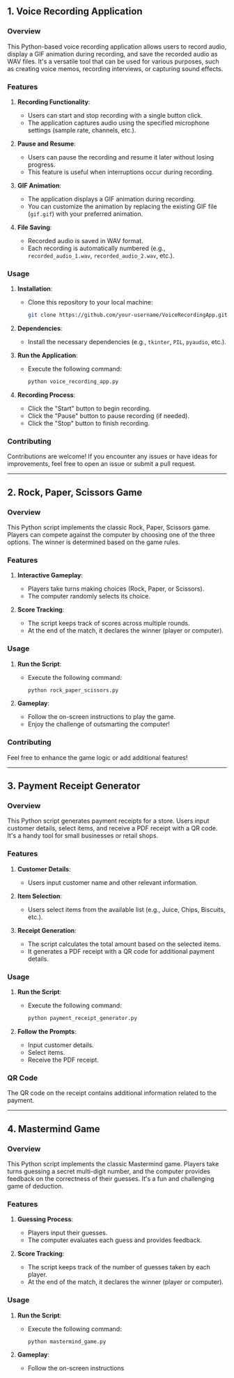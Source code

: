 


## 1. **Voice Recording Application**

### Overview

This Python-based voice recording application allows users to record audio, display a GIF animation during recording, and save the recorded audio as WAV files. It's a versatile tool that can be used for various purposes, such as creating voice memos, recording interviews, or capturing sound effects.

### Features

1. **Recording Functionality**:
   - Users can start and stop recording with a single button click.
   - The application captures audio using the specified microphone settings (sample rate, channels, etc.).

2. **Pause and Resume**:
   - Users can pause the recording and resume it later without losing progress.
   - This feature is useful when interruptions occur during recording.

3. **GIF Animation**:
   - The application displays a GIF animation during recording.
   - You can customize the animation by replacing the existing GIF file (`gif.gif`) with your preferred animation.

4. **File Saving**:
   - Recorded audio is saved in WAV format.
   - Each recording is automatically numbered (e.g., `recorded_audio_1.wav`, `recorded_audio_2.wav`, etc.).

### Usage

1. **Installation**:
   - Clone this repository to your local machine:

     ```bash
     git clone https://github.com/your-username/VoiceRecordingApp.git
     ```

2. **Dependencies**:
   - Install the necessary dependencies (e.g., `tkinter`, `PIL`, `pyaudio`, etc.).

3. **Run the Application**:
   - Execute the following command:

     ```bash
     python voice_recording_app.py
     ```

4. **Recording Process**:
   - Click the "Start" button to begin recording.
   - Click the "Pause" button to pause recording (if needed).
   - Click the "Stop" button to finish recording.

### Contributing

Contributions are welcome! If you encounter any issues or have ideas for improvements, feel free to open an issue or submit a pull request.

---

## 2. **Rock, Paper, Scissors Game**

### Overview

This Python script implements the classic Rock, Paper, Scissors game. Players can compete against the computer by choosing one of the three options. The winner is determined based on the game rules.

### Features

1. **Interactive Gameplay**:
   - Players take turns making choices (Rock, Paper, or Scissors).
   - The computer randomly selects its choice.

2. **Score Tracking**:
   - The script keeps track of scores across multiple rounds.
   - At the end of the match, it declares the winner (player or computer).

### Usage

1. **Run the Script**:
   - Execute the following command:

     ```bash
     python rock_paper_scissors.py
     ```

2. **Gameplay**:
   - Follow the on-screen instructions to play the game.
   - Enjoy the challenge of outsmarting the computer!

### Contributing

Feel free to enhance the game logic or add additional features!

---

## 3. **Payment Receipt Generator**

### Overview

This Python script generates payment receipts for a store. Users input customer details, select items, and receive a PDF receipt with a QR code. It's a handy tool for small businesses or retail shops.

### Features

1. **Customer Details**:
   - Users input customer name and other relevant information.

2. **Item Selection**:
   - Users select items from the available list (e.g., Juice, Chips, Biscuits, etc.).

3. **Receipt Generation**:
   - The script calculates the total amount based on the selected items.
   - It generates a PDF receipt with a QR code for additional payment details.

### Usage

1. **Run the Script**:
   - Execute the following command:

     ```bash
     python payment_receipt_generator.py
     ```

2. **Follow the Prompts**:
   - Input customer details.
   - Select items.
   - Receive the PDF receipt.

### QR Code

The QR code on the receipt contains additional information related to the payment.

---

## 4. **Mastermind Game**

### Overview

This Python script implements the classic Mastermind game. Players take turns guessing a secret multi-digit number, and the computer provides feedback on the correctness of their guesses. It's a fun and challenging game of deduction.

### Features

1. **Guessing Process**:
   - Players input their guesses.
   - The computer evaluates each guess and provides feedback.

2. **Score Tracking**:
   - The script keeps track of the number of guesses taken by each player.
   - At the end of the match, it declares the winner (player or computer).

### Usage

1. **Run the Script**:
   - Execute the following command:

     ```bash
     python mastermind_game.py
     ```

2. **Gameplay**:
   - Follow the on-screen instructions
